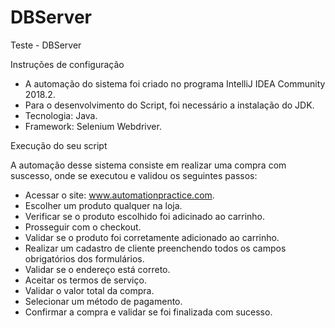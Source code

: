 # DBServer
Teste - DBServer

Instruções de configuração 

- A automação do sistema foi criado no programa IntelliJ IDEA Community 2018.2.
- Para o desenvolvimento do Script, foi necessário a instalação do JDK.
- Tecnologia: Java.
- Framework: Selenium Webdriver.

Execução do seu script

A automação desse sistema consiste em realizar uma compra com suscesso, onde se executou e validou os seguintes passos:

- Acessar o site: www.automationpractice.com.
- Escolher um produto qualquer na loja.
- Verificar se o produto escolhido foi adicinado ao carrinho.
- Prosseguir com o checkout.
- Validar se o produto foi corretamente adicionado ao carrinho.
- Realizar um cadastro de cliente preenchendo todos os campos obrigatórios dos formulários.
- Validar se o endereço está correto.
- Aceitar os termos de serviço.
- Validar o valor total da compra.
- Selecionar um método de pagamento.
- Confirmar a compra e validar se foi finalizada com sucesso.
